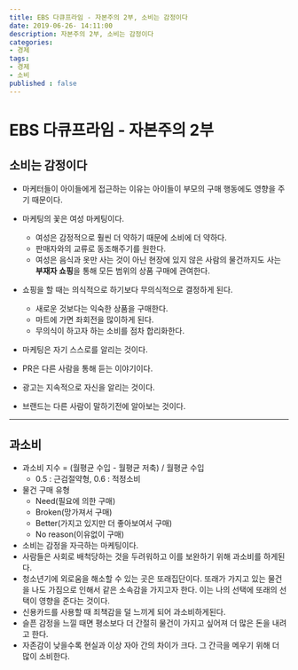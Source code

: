 ```yaml
---
title: EBS 다큐프라임 - 자본주의 2부, 소비는 감정이다
date: 2019-06-26- 14:11:00
description: 자본주의 2부, 소비는 감정이다
categories:
- 경제
tags:
- 경제
- 소비
published : false
---
```

# EBS 다큐프라임 - 자본주의 2부

## 소비는 감정이다
- 마케터들이 아이들에게 접근하는 이유는 아이들이 부모의 구매 행동에도 영향을 주기 때문이다.
- 마케팅의 꽃은 여성 마케팅이다.
  - 여성은 감정적으로 훨씬 더 약하기 때문에 소비에 더 약하다.
  - 판매자와의 교류로 동조해주기를 원한다.
  - 여성은 음식과 옷만 사는 것이 아닌 현장에 있지 않은 사람의 물건까지도 사는 **부재자 쇼핑**을 통해 모든 범위의 상품 구매에 관여한다.

- 쇼핑을 할 때는 의식적으로 하기보다 무의식적으로 결정하게 된다.
  - 새로운 것보다는 익숙한 상품을 구매한다.
  - 마트에 가면 좌회전을 많이하게 된다.
  - 무의식이 하고자 하는 소비를 점차 합리화한다.

- 마케팅은 자기 스스로를 알리는 것이다.
- PR은 다른 사람을 통해 듣는 이야기이다.
- 광고는 지속적으로 자신을 알리는 것이다.
- 브랜드는 다른 사람이 말하기전에 알아보는 것이다.

***

## 과소비
- 과소비 지수 = (월평균 수입 - 월평균 저축) / 월평균 수입
  - 0.5 : 근검절약형, 0.6 : 적정소비
- 물건 구매 유형
  - Need(필요에 의한 구매)
  - Broken(망가져서 구매)
  - Better(가지고 있지만 더 좋아보여서 구매)
  - No reason(이유없이 구매)
- 소비는 감정을 자극하는 마케팅이다.
- 사람들은 사회로 배척당하는 것을 두려워하고 이를 보완하기 위해 과소비를 하게된다.
- 청소년기에 외로움을 해소할 수 있는 곳은 또래집단이다. 또래가 가지고 있는 물건을 나도 가짐으로 인해서 같은 소속감을 가지고자 한다. 이는 나의 선택에 또래의 선택이 영향을 준다는 것이다.
- 신용카드를 사용할 때 죄책감을 덜 느끼게 되어 과소비하게된다.
- 슬픈 감정을 느낄 때면 평소보다 더 간절히 물건이 가지고 싶어져 더 많은 돈을 내려고 한다.
- 자존감이 낮을수록 현실과 이상 자아 간의 차이가 크다. 그 간극을 메우기 위해 더 많이 소비한다.